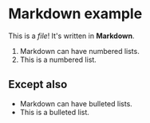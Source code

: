 # Markdown example

This is a *file*! It's written in **Markdown**.

1. Markdown can have numbered lists.
2. This is a numbered list.

## Except also

- Markdown can have bulleted lists.
- This is a bulleted list.
